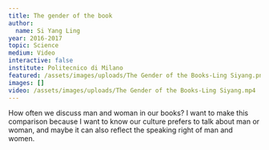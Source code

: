 ```yaml
---
title: The gender of the book
author:
  name: Si Yang Ling
year: 2016-2017
topic: Science
medium: Video
interactive: false
institute: Politecnico di Milano
featured: /assets/images/uploads/The Gender of the Books-Ling Siyang.png
images: []
video: /assets/images/uploads/The Gender of the Books-Ling Siyang.mp4
---
```

How often we discuss man and woman in our books? I want to make this comparison because I want to know our culture prefers to talk about man or woman, and maybe it can also reflect the speaking right of man and women.
